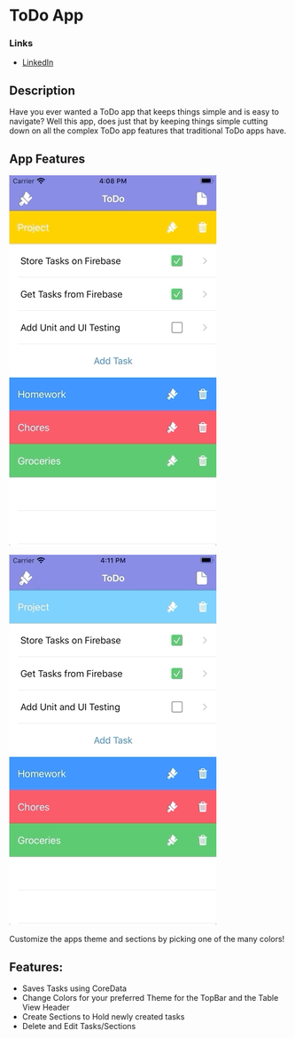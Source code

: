# ToDo App

### Links
* [LinkedIn](https://www.linkedin.com/in/cameron-collins-419096116/)

## Description
Have you ever wanted a ToDo app that keeps things simple and is easy to navigate? Well this app, does just that by keeping things simple cutting down on all the complex ToDo app features that traditional ToDo apps have. 

## App Features
![Alt Text](Images/ToDoNavigation.gif)

![Alt Text](Images/ToDoCollapse.gif)

Customize the apps theme and sections by picking one of the many colors!

## Features:
* Saves Tasks using CoreData
* Change Colors for your preferred Theme for the TopBar and the Table View Header
* Create Sections to Hold newly created tasks
* Delete and Edit Tasks/Sections
